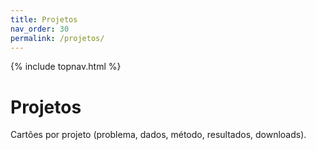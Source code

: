 ```yaml
---
title: Projetos
nav_order: 30
permalink: /projetos/
---
```


{% include topnav.html %}

# Projetos
Cartões por projeto (problema, dados, método, resultados, downloads).
